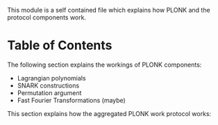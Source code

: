 This module is a self contained file which explains
how PLONK and the protocol components work.

Table of Contents
=================

The following section explains the workings of PLONK components:
* Lagrangian polynomials 
* SNARK constructions
* Permutation argument
* Fast Fourier Transformations (maybe)


This section explains how the aggregated PLONK work protocol works:
